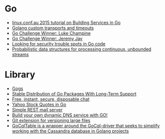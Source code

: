 Go
==
* [linux.conf.au 2015 tutorial on Building Services in Go](https://github.com/zorkian/lca2015)
* [Golang custom transports and timeouts](http://biasedbit.com/blog/golang-custom-transports/)
* [Go Challenge Winner: Luke Champine](https://sourcegraph.com/blog/go-challenge-luke-champine)
* [Go Challenge Winner: Jeremy Jay](https://sourcegraph.com/blog/go-challenge-jeremyjay)
* [Looking for security trouble spots in Go code](http://0xdabbad00.com/2015/04/12/looking_for_security_trouble_spots_in_go_code/)
* [Probabilistic data structures for processing continuous, unbounded streams](https://github.com/tylertreat/BoomFilters)

# Library
* [Gogs](http://gogs.io/)
* [Stable Distribution of Go Packages With Long-Term Support](https://www.stablelib.com/)
* [Free, instant, secure, disposable chat](https://niltalk.com/)
* [Yahoo Stock Quotes in Go](https://github.com/doneland/yquotes)
* [Simple REST mail server](https://github.com/dullgiulio/perso/releases/tag/v0.1)
* [Build your own dynamic DNS service with GO!](http://mkaczanowski.com/golang-build-dynamic-dns-service-go/)
* [Git extension for versioning large files](https://github.com/github/git-lfs)
* [GoCqlTable is a wrapper around the GoCql-driver that seeks to simplify working with the Cassandra database in Golang projects](https://github.com/elvtechnology/gocqltable)